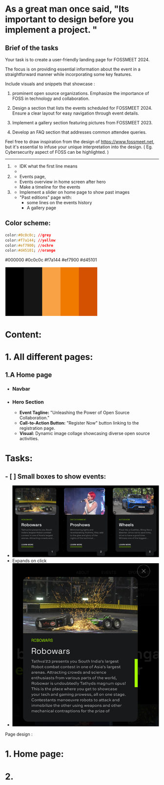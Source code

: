 # As a great man once said, "Its important to design before you implement a project. "
## Brief of the tasks
Your task is to create a user-friendly landing page for FOSSMEET 2024. 

The focus is on providing essential information about the event in a straightforward manner while incorporating some key features. 

Include visuals and snippets that showcase :

1. prominent open source organizations. Emphasize the importance of FOSS in
technology and collaboration. 

2. Design a section that lists the events scheduled for
FOSSMEET 2024. Ensure a clear layout for easy navigation through event details.

3. Implement a gallery section featuring pictures from FOSSMEET 2023. 

4. Develop an FAQ section that addresses common attendee queries. 

Feel free to draw inspiration from the design of https://www.fossmeet.net, but it's essential to infuse your unique
interpretation into the design. ( Eg. Cybersecurity aspect of FOSS can be
highlighted. )  

---  
  
1. - IDK what the first line means 
   -  
2.  
    - Events page, 
    - Events overview in home screen after hero  
    - Make a timeline for the events

3. - Implement a slider on home page to show past images
   - "Past editions" page with:
     - some lines on the events history
     - A gallery page




## Color scheme:
```css
color:#0c0c0c; //grey
color:#f7a144; //yellow
color:#ef7900; //ochre
color:#d45101; //orange
```
#000000 #0c0c0c #f7a144 #ef7900 #d45101

![](image.png)

# Content:

# 1. All different pages:

## 1.A Home page
- ### Navbar
- ### Hero Section
  - **Event Tagline:** "Unleashing the Power of Open Source Collaboration."
  - **Call-to-Action Button:** "Register Now" button linking to the registration page.
  - **Visual:** Dynamic image collage showcasing diverse open source activities.

# Tasks:

## - [ ] Small boxes to show events:
  - ![Thathva'22 image](image-1.png)
  - Expands on click
  - ![Alt text](image-2.png)


Page design : 

# 1. Home page:
# 2. 